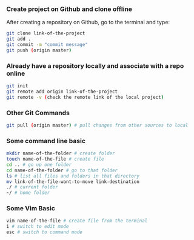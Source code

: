 
### Create project on Github and clone offline
After creating a repository on Github, go to the terminal and type:
```sh
git clone link-of-the-project
git add .
git commit -m "commit message"
git push (origin master)
```

### Already have a repository locally and associate with a repo online
```sh
git init
git remote add origin link-of-the-project
git remote -v (check the remote link of the local project)
```

### Other Git Commands
```sh
git pull (origin master) # pull changes from other sources to local
```

### Some command line basic
```sh
mkdir name-of-the-folder # create folder
touch name-of-the-file # create file 
cd .. # go up one folder
cd name-of-the-folder # go to that folder
ls # list all files and folders in that directory
mv link-of-the-file-want-to-move link-destination
./ # current folder
~/ # home folder
```

### Some Vim Basic
```sh
vim name-of-the-file # create file from the terminal
i # switch to edit mode
esc # switch to command mode
```


